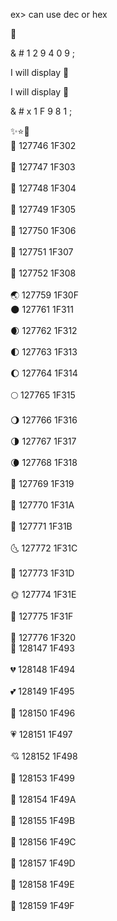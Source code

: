 ex> can use dec or hex
<p>&#129409;</p>& # 1 2 9 4 0 9 ;
<p>I will display &#129409;</p>
<p>I will display &#x1F981;</p>& # x 1 F 9 8 1 ;

✨⭐🌉<br>
🌂  127746	1F302<br>	
🌃	127747	1F303<br>	
🌄	127748	1F304<br>	
🌅	127749	1F305<br>	
🌆	127750	1F306<br>	
🌇	127751	1F307<br>	
🌈	127752	1F308<br>	
🌏	127759	1F30F<br>
🌑	127761	1F311<br>	
🌒	127762	1F312<br>	
🌓	127763	1F313<br>	
🌔	127764	1F314<br>	
🌕	127765	1F315<br>	
🌖	127766	1F316<br>	
🌗	127767	1F317<br>	
🌘	127768	1F318<br>	
🌙	127769	1F319<br>	
🌚	127770	1F31A<br>	
🌛	127771	1F31B<br>	
🌜	127772	1F31C<br>	
🌝	127773	1F31D<br>	
🌞	127774	1F31E<br>	
🌟	127775	1F31F<br>	
🌠	127776	1F320<br>
💓	128147	1F493<br>	
💔	128148	1F494<br>	
💕	128149	1F495<br>	
💖	128150	1F496<br>	
💗	128151	1F497<br>	
💘	128152	1F498<br>	
💙	128153	1F499<br>	
💚	128154	1F49A<br>	
💛	128155	1F49B<br>	
💜	128156	1F49C<br>	
💝	128157	1F49D<br>	
💞	128158	1F49E<br>	
💟	128159	1F49F<br>	
